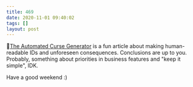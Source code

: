 ```yaml
---
title: 469
date: 2020-11-01 09:40:02
tags: []
layout: post
---
```


📄[The Automated Curse Generator](http://thedailywtf.com/articles/The-Automated-Curse-Generator) is a fun article about making human-readable IDs and unforeseen consequences. Conclusions are up to you. Probably, something about priorities in business features and "keep it simple", IDK.

Have a good weekend :)
